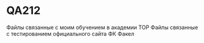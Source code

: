 # QA212
Файлы связанные с моим обучением в академии ТОР
Файлы связанные с тестированием официального сайта ФК Факел
